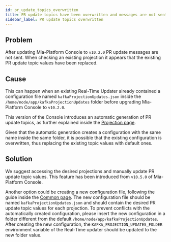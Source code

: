 ```yaml
---
id: pr_update_topics_overwritten
title: PR update topics have been overwritten and messages are not sent
sidebar_label: PR update topics overwritten
---
```


## Problem

After updating Mia-Platform Console to `v10.2.0` PR update messages are not sent. When checking an existing projection it appears that the existing PR update topic values have been replaced.

## Cause

This can happen when an existing Real-Time Updater already contained a configuration file named `kafkaProjectionUpdates.json` inside the `/home/node/app/kafkaProjectionUpdates` folder before upgrading Mia-Platform Console to `v10.2.0`.

This version of the Console introduces an automatic generation of PR update topics, as further explained inside the [Projection page](/fast_data/configuration/projections.md#pr-update-topic).

Given that the automatic generation creates a configuration with the same name inside the same folder, it is possible that the existing configuration is overwritten, thus replacing the existing topic values with default ones.

## Solution

We suggest accessing the desired projections and manually update PR update topic values. This feature has been introduced from `v10.5.0` of Mia-Platform Console.

Another option could be creating a new configuration file, following the guide inside the [Common page](/fast_data/configuration/realtime_updater.md#configuration). The new configuration file should be named `kafkaProjectionUpdates.json` and should contain the desired PR update topic values for each projection. To prevent conflicts with the automatically created configuration, please insert the new configuration in a folder different from the default `/home/node/app/kafkaProjectionUpdates`. After creating the new configuration, the `KAFKA_PROJECTION_UPDATES_FOLDER` environment variable of the Real-Time updater should be updated to the new folder value.